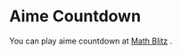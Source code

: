 # Aime Countdown
You can play aime countdown at <a href="https://mathblitz.herokuapp.com"> Math Blitz</a> .


